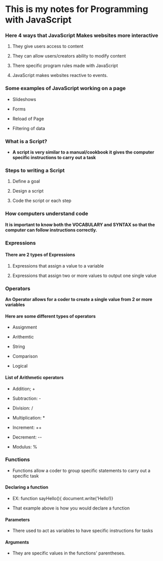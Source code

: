# This is my notes for Programming with JavaScript

### Here 4 ways that JavaScript Makes websites more interactive

1. They give users access to content 

2. They can allow users/creators ability to modify content 

3. There specific program rules made with JavaScript 

4. JavaScript makes websites reactive to events.

### Some examples of JavaScript working on a page

- Slideshows 

- Forms 

- Reload of Page 

- Filtering of data


### What is a Script? 

- **A script is very similar to a manual/cookbook it gives the computer specific instructions to carry out a task**

### Steps to writing a Script

1. Define a goal 

2. Design a script 

3. Code the script or each step

### How computers understand code 

**It is important to know both the VOCABULARY and SYNTAX so that the computer can follow instructions correctly.**

### Expressions 

#### There are 2 types of Expressions 

1. Expressions that assign a value to a variable 

2. Expressions that assign two or more values to output one single value

### Operators 

**An Operator allows for a coder to create a single value from 2 or more variables**

#### Here are some different types of operators 

- Assignment 

- Arithemtic 

- String 

- Comparison 

- Logical 

#### List of Arithmetic operators 

- Addition; +

- Subtraction: - 

- Division: / 

- Multiplication: * 

- Increment: ++

- Decrement: -- 

- Modulus: % 

### Functions 

+ Functions allow a coder to group specific statements to carry out a specific task 

#### Declaring a function 

* EX: function sayHello(){
    document.write('Hello!)}

* That example above is how you would declare a function

#### Parameters 

* There used to act as variables to have specific instructions for tasks

#### Arguments 

* They are specific values in the functions' parentheses. 


